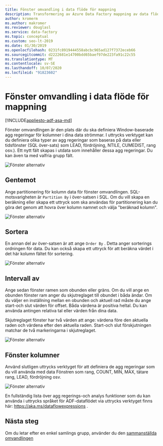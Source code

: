 ```yaml
---
title: Fönster omvandling i data flöde för mappning
description: Transformering av Azure Data Factory mappning av data flödes fönster
author: kromerm
ms.author: makromer
ms.reviewer: douglasl
ms.service: data-factory
ms.topic: conceptual
ms.custom: seo-lt-2019
ms.date: 01/30/2019
ms.openlocfilehash: 0231fc8919444558abcbc965ad127f7372eceb66
ms.sourcegitcommit: d2222681e14700bdd65baef97de223fa91c22c55
ms.translationtype: MT
ms.contentlocale: sv-SE
ms.lasthandoff: 10/07/2020
ms.locfileid: "91823602"
---
```

# <a name="window-transformation-in-mapping-data-flow"></a>Fönster omvandling i data flöde för mappning

[!INCLUDE[appliesto-adf-asa-md](includes/appliesto-adf-asa-md.md)]

Fönster omvandlingen är den plats där du ska definiera Window-baserade agg regeringar för kolumner i dina data strömmar. I uttrycks verktyget kan du definiera olika typer av agg regeringar som baseras på data eller tidsfönster (SQL över-sats) som LEAD, fördröjning, NTILE, CUMEDIST, rang osv.). Ett nytt fält skapas i utdata som innehåller dessa agg regeringar. Du kan även ta med valfria grupp fält.

![Fönster alternativ](media/data-flow/windows1.png "Windows 1")

## <a name="over"></a>Gentemot
Ange partitionering för kolumn data för fönster omvandlingen. SQL-motsvarigheten är ```Partition By``` i över-satsen i SQL. Om du vill skapa en beräkning eller skapa ett uttryck som ska användas för partitionering kan du göra det genom att hovra över kolumn namnet och välja "beräknad kolumn".

![Fönster alternativ](media/data-flow/windows4.png "Windows 4")

## <a name="sort"></a>Sortera
En annan del av över-satsen är att ange ```Order By``` . Detta anger sorterings ordningen för data. Du kan också skapa ett uttryck för att beräkna värdet i det här kolumn fältet för sortering.

![Fönster alternativ](media/data-flow/windows5.png "Windows 5")

## <a name="range-by"></a>Intervall av
Ange sedan fönster ramen som obunden eller gräns. Om du vill ange en obunden fönster ram anger du skjutreglaget till obundet i båda ändar. Om du väljer en inställning mellan en obunden och aktuell rad måste du ange start-och slut värden för offset. Båda värdena är positiva heltal. Du kan använda antingen relativa tal eller värden från dina data.

Skjutreglaget fönster har två värden att ange: värdena före den aktuella raden och värdena efter den aktuella raden. Start-och slut förskjutningen matchar de två markeringarna i skjutreglaget.

![Fönster alternativ](media/data-flow/windows6.png "Windows 6")

## <a name="window-columns"></a>Fönster kolumner
Använd slutligen uttrycks verktyget för att definiera de agg regeringar som du vill använda med data Fönstren som rang, COUNT, MIN, MAX, tätare rang, LEAD, fördröjning osv.

![Fönster alternativ](media/data-flow/windows7.png "Windows 7")

En fullständig lista över agg regerings-och analys funktioner som du kan använda i uttrycks språket för ADF-dataflödet via uttrycks verktyget finns här: https://aka.ms/dataflowexpressions .

## <a name="next-steps"></a>Nästa steg

Om du letar efter en enkel samlings grupp, använder du den [sammanställda omvandlingen](data-flow-aggregate.md)
